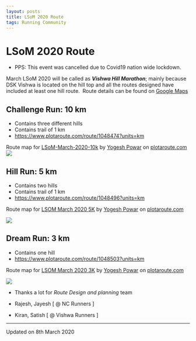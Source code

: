 ```yaml
---
layout: posts
title: LSoM 2020 Route
tags: Running Community
---
```


# LSoM 2020 Route

* PPS: This event was cancelled due to Covid19 nation wide lockdown.

March LSoM 2020 will be called as _**Vishwa Hill Marathon**_; mainly because DSK
Vishwa is located on the hill top and all the routes designed have included at
least one hill route.  Route details can be found on [Google
Maps](https://drive.google.com/open?id=1l_qNpGGBxaC0U_diVytlHfaqyug-Ozgu&usp=sharing)


## Challenge Run: 10 km

*   Contains three different hills
*   Contains trail of 1 km
*   https://www.plotaroute.com/route/1048474?units=km

Route map for [LSoM-March-2020-10k](https://www.plotaroute.com/route/1048474?units=km "View this route map on plotaroute.com") by [Yogesh Powar](https://www.plotaroute.com/userprofile/282187 "View this person's profile on plotaroute.com") on [plotaroute.com](https://www.plotaroute.com/ "plotaroute.com - free route planner for walking, running, cycling and more")
[![](https://1.bp.blogspot.com/-47P_mX-daxA/XmSM_m-gmWI/AAAAAAAAMx0/J4OiJ83w41AxSd4S0Te2HfFgwCvtuh9qgCLcBGAsYHQ/s320/10Trail.png)](https://1.bp.blogspot.com/-47P_mX-daxA/XmSM_m-gmWI/AAAAAAAAMx0/J4OiJ83w41AxSd4S0Te2HfFgwCvtuh9qgCLcBGAsYHQ/s1600/10Trail.png)

## Hill Run: 5 km

*   Contains two hills
*   Contains trail of 1 km
*   https://www.plotaroute.com/route/1048496?units=km

Route map for [LSOM March 2020 5K](https://www.plotaroute.com/route/1048496?units=km "View this route map on plotaroute.com") by [Yogesh Powar](https://www.plotaroute.com/userprofile/282187 "View this person's profile on plotaroute.com") on [plotaroute.com](https://www.plotaroute.com/ "plotaroute.com - free route planner for walking, running, cycling and more")

[![](https://1.bp.blogspot.com/-hpMKA3jaVbA/XmSMlZZwBSI/AAAAAAAAMxs/MAa8E-pG2NEkJVIQusQ8oKbb9snuT0fQQCLcBGAsYHQ/s320/5kTrail.png)](https://1.bp.blogspot.com/-hpMKA3jaVbA/XmSMlZZwBSI/AAAAAAAAMxs/MAa8E-pG2NEkJVIQusQ8oKbb9snuT0fQQCLcBGAsYHQ/s1600/5kTrail.png)

## Dream Run: 3 km

*   Contains one hill
*   https://www.plotaroute.com/route/1048503?units=km

Route map for [LSOM March 2020 3K](https://www.plotaroute.com/route/1048503?units=km "View this route map on plotaroute.com") by [Yogesh Powar](https://www.plotaroute.com/userprofile/282187 "View this person's profile on plotaroute.com") on [plotaroute.com](https://www.plotaroute.com/ "plotaroute.com - free route planner for walking, running, cycling and more")

[![](https://1.bp.blogspot.com/-pTaZtzkwlDs/XmSHG0nTQeI/AAAAAAAAMxY/WIU8L43nXl4j12NIKrlQk7UPrfecRl-uwCLcBGAsYHQ/s320/3k.png)](https://1.bp.blogspot.com/-pTaZtzkwlDs/XmSHG0nTQeI/AAAAAAAAMxY/WIU8L43nXl4j12NIKrlQk7UPrfecRl-uwCLcBGAsYHQ/s1600/3k.png)


* Thanks a lot for _Route Design and planning_ team

*   Rajesh, Jayesh \[ @ NC Runners \]
*   Kiran, Satish \[ @ Vishwa Runners \]

---

Updated on 8th March 2020
